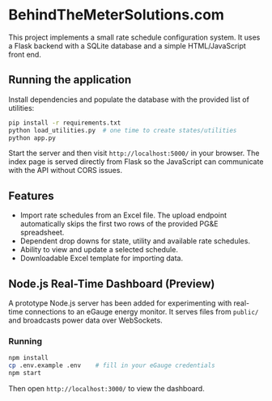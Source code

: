 # BehindTheMeterSolutions.com

This project implements a small rate schedule configuration system. It uses a Flask backend with a SQLite database and a simple HTML/JavaScript front end.

## Running the application

Install dependencies and populate the database with the provided list of utilities:

```bash
pip install -r requirements.txt
python load_utilities.py  # one time to create states/utilities
python app.py
```

Start the server and then visit `http://localhost:5000/` in your browser. The index page is served directly from Flask so the JavaScript can communicate with the API without CORS issues.

## Features

* Import rate schedules from an Excel file. The upload endpoint automatically skips the first two rows of the provided PG&E spreadsheet.
* Dependent drop downs for state, utility and available rate schedules.
* Ability to view and update a selected schedule.
* Downloadable Excel template for importing data.

## Node.js Real-Time Dashboard (Preview)

A prototype Node.js server has been added for experimenting with real-time
connections to an eGauge energy monitor. It serves files from `public/` and
broadcasts power data over WebSockets.

### Running

```bash
npm install
cp .env.example .env    # fill in your eGauge credentials
npm start
```

Then open `http://localhost:3000/` to view the dashboard.
